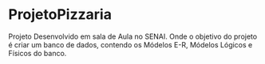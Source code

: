 # ProjetoPizzaria
Projeto Desenvolvido em sala de Aula no SENAI. Onde o objetivo do projeto é criar um banco de dados, contendo os Módelos E-R, Módelos Lógicos e Físicos do banco.

